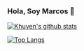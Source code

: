 ### Hola, Soy Marcos 👋

<!--
**mabarrera/mabarrera** is a ✨ _special_ ✨ repository because its `README.md` (this file) appears on your GitHub profile.

Here are some ideas to get you started:

- 🔭 I’m currently working on ...
- 🌱 I’m currently learning ...
- 👯 I’m looking to collaborate on ...
- 🤔 I’m looking for help with ...
- 💬 Ask me about ...
- 📫 How to reach me: ...
- 😄 Pronouns: ...
- ⚡ Fun fact: ...
-->

[![Khuyen's github stats](https://github-readme-stats.vercel.app/api?username=mabarrera&count_private=true&show_icons=true&theme=radical&hide_rank=false)](https://github.com/mabarrera/github-readme-stats)


[![Top Langs](https://github-readme-stats.vercel.app/api/top-langs/?username=mabarrera)](https://github.com/mabarrera/github-readme-stats)
